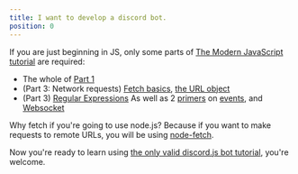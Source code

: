 ```yaml
---
title: I want to develop a discord bot.
position: 0
---
```


If you are just beginning in JS, only some parts of [The Modern JavaScript tutorial](<https://javascript.info/>) are required:
- The whole of [Part 1](<https://javascript.info/js>)
- (Part 3: Network requests) [Fetch basics](<https://javascript.info/fetch-basics>), [the URL object](<https://javascript.info/url>)
- (Part 3) [Regular Expressions](<https://javascript.info/regular-expressions>)
As well as 2 [primers](<https://nodejs.dev/learn/the-nodejs-event-emitter>) on [events](<https://nodejs.dev/learn/the-nodejs-events-module>), and [Websocket](<https://javascript.info/websocket>)

Why fetch if you're going to use node.js? Because if you want to make requests to remote URLs, you will be using [node-fetch](<https://www.npmjs.com/package/node-fetch>).

Now you're ready to learn using [the only valid discord.js bot tutorial](<https://discordjs.guide/>), you're welcome.
